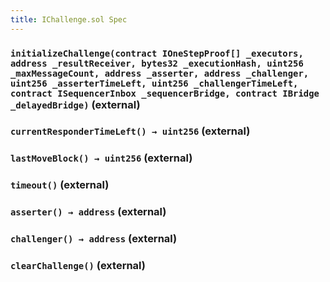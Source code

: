 ```yaml
---
title: IChallenge.sol Spec
---
```


### `initializeChallenge(contract IOneStepProof[] _executors, address _resultReceiver, bytes32 _executionHash, uint256 _maxMessageCount, address _asserter, address _challenger, uint256 _asserterTimeLeft, uint256 _challengerTimeLeft, contract ISequencerInbox _sequencerBridge, contract IBridge _delayedBridge)` (external)

### `currentResponderTimeLeft() → uint256` (external)

### `lastMoveBlock() → uint256` (external)

### `timeout()` (external)

### `asserter() → address` (external)

### `challenger() → address` (external)

### `clearChallenge()` (external)
